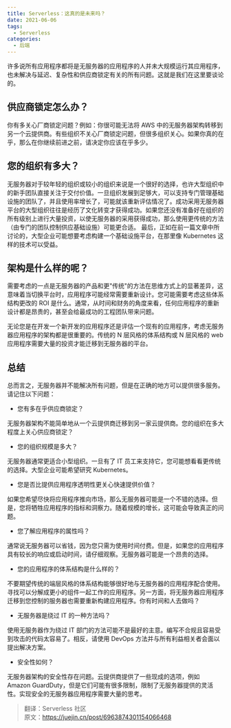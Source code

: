 ```yaml
---
title: Serverless：这真的是未来吗？
date: 2021-06-06
tags:
  - Serverless
categories:
  - 后端
---
```


许多说所有应用程序都将是无服务器的应用程序的人并未大规模运行其应用程序，也未解决与延迟、复杂性和供应商锁定有关的所有问题。这就是我们在这里要谈论的。

## 供应商锁定怎么办？

你有多关心厂商锁定问题？例如：你很可能无法将 AWS 中的无服务器架构转移到另一个云提供商。有些组织不关心厂商锁定问题，但很多组织关心。如果你真的在乎，那么在你继续前进之前，请决定你应该在乎多少。

## 您的组织有多大？

无服务器对于较年轻的组织或较小的组织来说是一个很好的选择，也许大型组织中的新手团队直接关注于交付价值。一旦组织发展到足够大，可以支持专门管理基础设施的团队了，并且使用率增长了，可能就该重新评估情况了。成功采用无服务器平台的大型组织往往是经历了文化转变才获得成功。如果您还没有准备好在组织的所有级别上进行大量投资，以使无服务器的采用获得成功，那么使用更传统的方法（由专门的团队控制供应基础设施）可能更合适。 最后，正如在前一篇文章中所讨论的，大型企业可能想要考虑构建一个基础设施平台，在那里像 Kubernetes 这样的技术可以受益。

## 架构是什么样的呢？

需要考虑的一点是无服务器的产品和更"传统"的方法在思维方式上的显著差异，这意味着当切换平台时，应用程序可能经常需要重新设计。您可能需要考虑这些体系结构更改的 ROI 是什么。通常，从时间和财务的角度来看，任何应用程序的重新设计都是昂贵的，甚至会给最成功的工程团队带来问题。

无论您是在开发一个新开发的应用程序还是评估一个现有的应用程序，考虑无服务器应用程序的架构都是很重要的。传统的 N 层风格的体系结构或 N 层风格的 web 应用程序需要大量的投资才能迁移到无服务器的平台。

## 总结

总而言之，无服务器并不能解决所有问题，但是在正确的地方可以提供很多服务。请记住以下问题：

- 您有多在乎供应商锁定？

无服务器架构不能简单地从一个云提供商迁移到另一家云提供商。您的组织在多大程度上关心供应商锁定？

- 您的组织规模是多大？

无服务器通常更适合小型组织。一旦有了 IT 员工来支持它，您可能想看看更传统的选择。大型企业可能希望研究 Kubernetes。

- 您是否比提供应用程序透明性更关心快速提供价值？

如果您希望尽快将应用程序推向市场，那么无服务器可能是一个不错的选择。但是，您将牺牲应用程序的指标和洞察力。随着规模的增长，这可能会导致真正的问题。

- 您了解应用程序的属性吗？

通常说无服务器可以省钱，因为您只需为使用时间付费。但是，如果您的应用程序具有较长的响应或启动时间，请仔细观察。无服务器可能是一个昂贵的选择。

- 您的应用程序的体系结构是什么样的？

不要期望传统的端层风格的体系结构能够很好地与无服务器的应用程序配合使用。寻找可以分解成更小的组件一起工作的应用程序。另一方面，将无服务器应用程序迁移到您控制的服务器也需要重新构建应用程序。你有时间和人去做吗？

- 无服务器是绕过 IT 的一种方法吗？

使用无服务器作为绕过 IT 部门的方法可能不是最好的主意。编写不合规且容易受到攻击的代码太容易了。相反，请使用 DevOps 方法并与所有利益相关者会面以提出解决方案。

- 安全性如何？

无服务器架构的安全性存在问题。云提供商提供了一些现成的选项，例如 Amazon GuardDuty，但是它们可能有很多限制，限制了无服务器提供的灵活性。实现安全的无服务器应用程序需要大量的思考。

> 翻译：Serverless 社区 <br>
> 原文：<https://juejin.cn/post/6963874301154066468>
